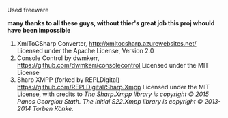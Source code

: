 ﻿Used freeware

**many thanks to all these guys, without thier's great job this proj whould have been impossible**

1. XmlToCSharp Converter, http://xmltocsharp.azurewebsites.net/      
   Licensed under the Apache License, Version 2.0
2. Console Control by dwmkerr,  https://github.com/dwmkerr/consolecontrol
   Licensed under the MIT License
3. Sharp XMPP (forked by REPLDigital)  https://github.com/REPLDigital/Sharp.Xmpp
   Licensed under the MIT License, with credits to 
       *The Sharp.Xmpp library is copyright © 2015 Panos Georgiou Stath. The initial S22.Xmpp library is copyright © 2013-2014 Torben Könke.*
